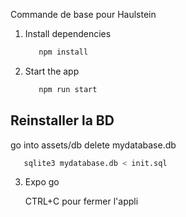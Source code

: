 Commande de base pour Haulstein

1. Install dependencies

   ```bash
      npm install
   ```

2. Start the app

   ```bash
      npm run start
   ```

## Reinstaller la BD

   go into assets/db
   delete mydatabase.db
   ```bash
      sqlite3 mydatabase.db < init.sql
   ```
3. Expo go

   CTRL+C pour fermer l'appli

